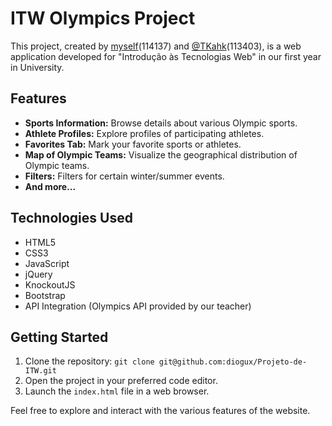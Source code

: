 # ITW Olympics Project

This project, created by [myself](https://github.com/diogux)(114137) and [@TKahk](https://github.com/TKahk)(113403), is a web application developed for "Introdução às Tecnologias Web" in our first year in University.

## Features

- **Sports Information:** Browse details about various Olympic sports.
- **Athlete Profiles:** Explore profiles of participating athletes.
- **Favorites Tab:** Mark your favorite sports or athletes.
- **Map of Olympic Teams:** Visualize the geographical distribution of Olympic teams.
- **Filters:** Filters for certain winter/summer events.
- **And more...**

## Technologies Used

- HTML5
- CSS3
- JavaScript
- jQuery
- KnockoutJS
- Bootstrap
- API Integration (Olympics API provided by our teacher)

## Getting Started

1. Clone the repository: `git clone git@github.com:diogux/Projeto-de-ITW.git`
2. Open the project in your preferred code editor.
3. Launch the `index.html` file in a web browser.

Feel free to explore and interact with the various features of the website.
